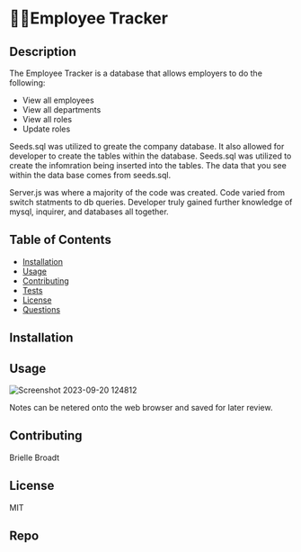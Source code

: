 #
  # 🧑‍💼Employee Tracker

## Description
The Employee Tracker is a database that allows employers to do the following:
* View all employees
* View all departments
* View all roles
* Update roles 

Seeds.sql was utilized to greate the company database. It also allowed for developer to create the tables within the database. Seeds.sql was utilized to create the infomration being inserted into the tables. The data that you see within the data base comes from seeds.sql.

Server.js was where a majority of the code was created. Code varied from switch statments to db queries. Developer truly gained further knowledge of mysql, inquirer, and databases all together. 

## Table of Contents
- [Installation](#installation)
- [Usage](#usage)
- [Contributing](#contributing)
- [Tests](#tests)
- [License](#license)
- [Questions](#questions)

## Installation


## Usage
![Screenshot 2023-09-20 124812](https://github.com/BrielleBroadt/Note-taker/assets/135186013/7de81ae2-6c63-47cf-aba7-c31bc76eea79)

Notes can be netered onto the web browser and saved for later review.

## Contributing
Brielle Broadt

## License
MIT

## Repo
